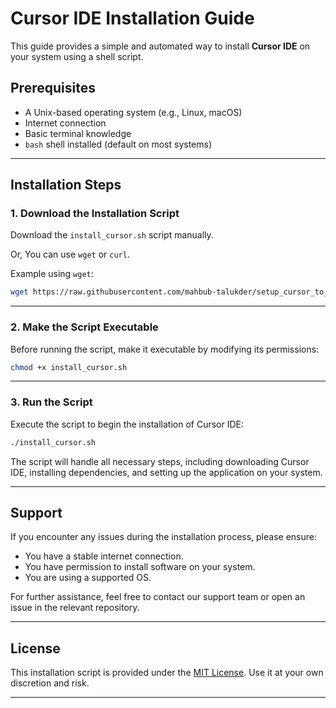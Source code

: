 # Cursor IDE Installation Guide

This guide provides a simple and automated way to install **Cursor IDE** on your system using a shell script.

## Prerequisites

- A Unix-based operating system (e.g., Linux, macOS)
- Internet connection
- Basic terminal knowledge
- `bash` shell installed (default on most systems)

---

## Installation Steps

### 1. Download the Installation Script

Download the `install_cursor.sh` script manually. 


Or, You can use `wget` or `curl`.

Example using `wget`:
```bash
wget https://raw.githubusercontent.com/mahbub-talukder/setup_cursor_to_linux/refs/heads/main/install_cursor.sh
```

---

### 2. Make the Script Executable

Before running the script, make it executable by modifying its permissions:

```bash
chmod +x install_cursor.sh
```

---

### 3. Run the Script

Execute the script to begin the installation of Cursor IDE:

```bash
./install_cursor.sh
```

The script will handle all necessary steps, including downloading Cursor IDE, installing dependencies, and setting up the application on your system.

---

## Support

If you encounter any issues during the installation process, please ensure:
- You have a stable internet connection.
- You have permission to install software on your system.
- You are using a supported OS.

For further assistance, feel free to contact our support team or open an issue in the relevant repository.

---

## License

This installation script is provided under the [MIT License](LICENSE). Use it at your own discretion and risk.

---
